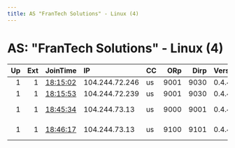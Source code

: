 ```yaml
---
title: AS "FranTech Solutions" - Linux (4)
---
```


# AS: "FranTech Solutions" - Linux (4)

|   Up |   Ext | JoinTime                                                                                            | IP             | CC   |   ORp |   Dirp | Version   | Contact                   | Nickname     |   eFamMembers |
|-----:|------:|:----------------------------------------------------------------------------------------------------|:---------------|:-----|------:|-------:|:----------|:--------------------------|:-------------|--------------:|
|    1 |     1 | [18:15:02](https://metrics.torproject.org/rs.html#details/B3007FF307543BDC6BBF6446D7928354F0FB2F02) | 104.244.72.246 | us   |  9001 |   9030 | 0.4.4.5   | None                      | Unnamed      |             1 |
|    1 |     1 | [18:15:53](https://metrics.torproject.org/rs.html#details/68A54E7B2434B2E435D70B7C2C7AC1281B2CC4EB) | 104.244.72.239 | us   |  9001 |   9030 | 0.4.4.5   | None                      | Unnamed      |             1 |
|    1 |     1 | [18:45:34](https://metrics.torproject.org/rs.html#details/13FBC97516DC854399E70BC7CA9A4513FFD4F08C) | 104.244.73.13  | us   |  9000 |   9001 | 0.4.4.5   | Quetzalcoatl relays@proto | Quetzalcoatl |             2 |
|    1 |     1 | [18:46:17](https://metrics.torproject.org/rs.html#details/6C95E81A86B48DB835AE1431277A301318422A18) | 104.244.73.13  | us   |  9100 |   9101 | 0.4.4.5   | Quetzalcoatl relays@proto | Quetzalcoatl |             2 |
